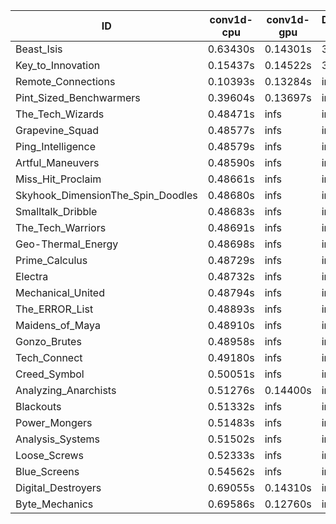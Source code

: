 |ID|conv1d-cpu|conv1d-gpu|DWSPConv2D-gpu|gemm-gpu|avg|
|-|-|-|-|-|-|
|Beast_Isis|0.63430s|0.14301s|3.14219s|2.14694s|1.51661s|
|Key_to_Innovation|0.15437s|0.14522s|3.19668s|2.58285s|1.51978s|
|Remote_Connections|0.10393s|0.13284s|infs|4.53222s|infs|
|Pint_Sized_Benchwarmers|0.39604s|0.13697s|infs|1.82161s|infs|
|The_Tech_Wizards|0.48471s|infs|infs|4.56415s|infs|
|Grapevine_Squad|0.48577s|infs|infs|4.52716s|infs|
|Ping_Intelligence|0.48579s|infs|infs|4.54184s|infs|
|Artful_Maneuvers|0.48590s|infs|infs|4.65364s|infs|
|Miss_Hit_Proclaim|0.48661s|infs|infs|4.53269s|infs|
|Skyhook_DimensionThe_Spin_Doodles|0.48680s|infs|infs|4.68290s|infs|
|Smalltalk_Dribble|0.48683s|infs|infs|4.51901s|infs|
|The_Tech_Warriors|0.48691s|infs|infs|4.63213s|infs|
|Geo-Thermal_Energy|0.48698s|infs|infs|4.59461s|infs|
|Prime_Calculus|0.48729s|infs|infs|4.53227s|infs|
|Electra|0.48732s|infs|infs|4.58091s|infs|
|Mechanical_United|0.48794s|infs|infs|4.75610s|infs|
|The_ERROR_List|0.48893s|infs|infs|4.62714s|infs|
|Maidens_of_Maya|0.48910s|infs|infs|4.60071s|infs|
|Gonzo_Brutes|0.48958s|infs|infs|4.68512s|infs|
|Tech_Connect|0.49180s|infs|infs|4.72153s|infs|
|Creed_Symbol|0.50051s|infs|infs|4.50900s|infs|
|Analyzing_Anarchists|0.51276s|0.14400s|infs|4.66869s|infs|
|Blackouts|0.51332s|infs|infs|4.68608s|infs|
|Power_Mongers|0.51483s|infs|infs|4.70891s|infs|
|Analysis_Systems|0.51502s|infs|infs|4.70168s|infs|
|Loose_Screws|0.52333s|infs|infs|4.66498s|infs|
|Blue_Screens|0.54562s|infs|infs|4.76270s|infs|
|Digital_Destroyers|0.69055s|0.14310s|infs|4.65262s|infs|
|Byte_Mechanics|0.69586s|0.12760s|infs|4.53731s|infs|
